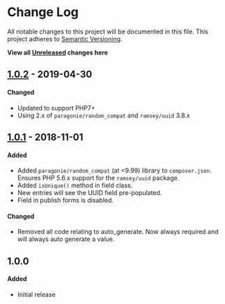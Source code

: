 # Change Log
All notable changes to this project will be documented in this file.
This project adheres to [Semantic Versioning](http://semver.org/).

**View all [Unreleased][] changes here**

## [1.0.2][] - 2019-04-30
#### Changed
-   Updated to support PHP7+
-   Using 2.x of `paragonie/random_compat` and `ramsey/uuid` 3.8.x

## [1.0.1][] - 2018-11-01
#### Added
-   Added `paragonie/random_compat` (at <9.99) library to `composer.json`. Ensures PHP 5.6.x support for the `ramsey/uuid` package.
-   Added `isUnique()` method in field class.
-   New entries will see the UUID field pre-populated.
-   Field in publish forms is disabled.

#### Changed
-   Removed all code relating to auto_generate. Now always required and will always auto generate a value.

## 1.0.0
#### Added
-   Initial release

[Unreleased]: https://github.com/pointybeard/uuidfield/compare/1.0.2...integration
[1.0.2]: https://github.com/pointybeard/uuidfield/compare/1.0.1...1.0.2
[1.0.1]: https://github.com/pointybeard/uuidfield/compare/1.0.0...1.0.1
